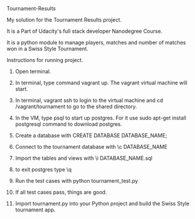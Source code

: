 Tournament-Results

My solution for the Tournament Results project. 

It is a Part of Udacity's full stack developer Nanodegree Course.

It is a python module to manage players, matches and number of matches won in a Swiss Style Tournament.

Instructions for running project.

1. Open terminal.

2. In terminal, type command vagrant up. The vagrant virtual machine will start.

3. In terminal, vagrant ssh to login to the virtual machine and cd /vagrant/tournament to go to the shared directory.

4. In the VM, type psql to start up postgres. For it use sudo apt-get install postgresql command to download postgres.

5. Create a database with CREATE DATABASE DATABASE_NAME;

6. Connect to the tournament database with \c DATABASE_NAME

7. Import the tables and views with \i DATABASE_NAME.sql 

8. to exit postgres type \q

9. Run the test cases with python tournament_test.py

10. If all test cases pass, things are good. 

11. Import tournament.py into your Python project and build the Swiss Style tournament app.


